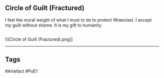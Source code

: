 ## Circle of Guilt (Fractured)
I feel the moral weight of what I must to do to protect Wraeclast. I accept my guilt without shame.
It is my gift to humanity.
##
![[Circle of Guilt (Fractured).png]]

---
## Tags
#Artefact
#PoE1